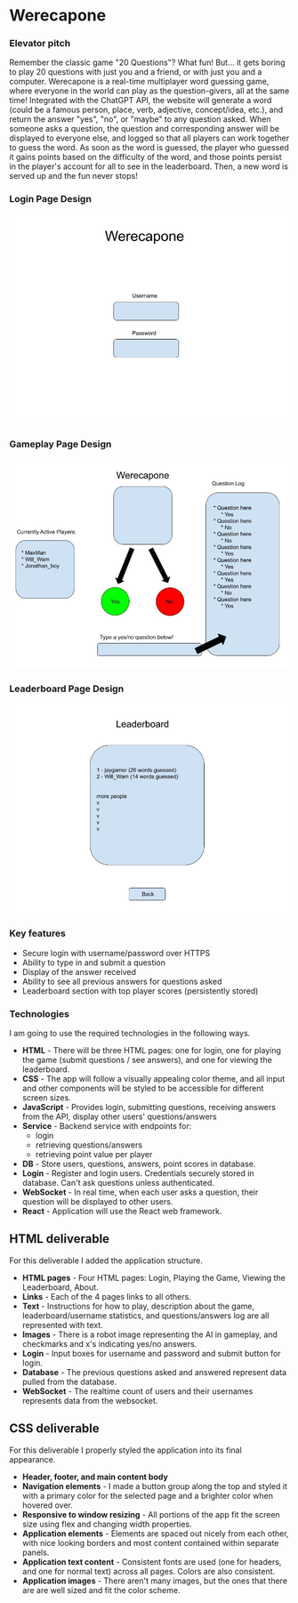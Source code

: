 # Werecapone

### Elevator pitch

Remember the classic game "20 Questions"? What fun! But… it gets boring to play 20 questions with just you and a friend, or with just you and a computer. 
Werecapone is a real-time multiplayer word guessing game, where everyone in the world can play as the question-givers, all at the same time! Integrated with the ChatGPT API, the website will generate a word (could be a famous person, place, verb, adjective, concept/idea, etc.), and return the answer "yes", "no", or "maybe" to any question asked. When someone asks a question, the question and corresponding answer will be displayed to everyone else, and logged so that all players can work together to guess the word. As soon as the word is guessed, the player who guessed it gains points based on the difficulty of the word, and those points persist in the player's account for all to see in the leaderboard. Then, a new word is served up and the fun never stops!


### Login Page Design
![Mock](Login_Page_Mockup.jpg)

### Gameplay Page Design
![Mock](Gameplay_Page_Mockup.jpg)

### Leaderboard Page Design
![Mock](Leaderboard_Page_Mockup.jpg)

### Key features

- Secure login with username/password over HTTPS
- Ability to type in and submit a question
- Display of the answer received
- Ability to see all previous answers for questions asked
- Leaderboard section with top player scores (persistently stored)

### Technologies

I am going to use the required technologies in the following ways.

- **HTML** - There will be three HTML pages: one for login, one for playing the game (submit questions / see answers), and one for viewing the leaderboard.
- **CSS** - The app will follow a visually appealing color theme, and all input and other components will be styled to be accessible for different screen sizes.
- **JavaScript** - Provides login, submitting questions, receiving answers from the API, display other users' questions/answers
- **Service** - Backend service with endpoints for:
  - login
  - retrieving questions/answers
  - retrieving point value per player
- **DB** - Store users, questions, answers, point scores in database.
- **Login** - Register and login users. Credentials securely stored in database. Can't ask questions unless authenticated.
- **WebSocket** - In real time, when each user asks a question, their question will be displayed to other users.
- **React** - Application will use the React web framework.

## HTML deliverable

For this deliverable I added the application structure.

- **HTML pages** - Four HTML pages: Login, Playing the Game, Viewing the Leaderboard, About.
- **Links** - Each of the 4 pages links to all others.
- **Text** - Instructions for how to play, description about the game, leaderboard/username statistics, and questions/answers log are all represented with text.
- **Images** - There is a robot image representing the AI in gameplay, and checkmarks and x's indicating yes/no answers.
- **Login** - Input boxes for username and password and submit button for login.
- **Database** - The previous questions asked and answered represent data pulled from the database.
- **WebSocket** - The realtime count of users and their usernames represents data from the websocket.

## CSS deliverable

For this deliverable I properly styled the application into its final appearance.

- **Header, footer, and main content body**
- **Navigation elements** - I made a button group along the top and styled it with a primary color for the selected page and a brighter color when hovered over.
- **Responsive to window resizing** - All portions of the app fit the screen size using flex and changing width properties.
- **Application elements** - Elements are spaced out nicely from each other, with nice looking borders and most content contained within separate panels.
- **Application text content** - Consistent fonts are used (one for headers, and one for normal text) across all pages. Colors are also consistent.
- **Application images** - There aren't many images, but the ones that there are are well sized and fit the color scheme.
